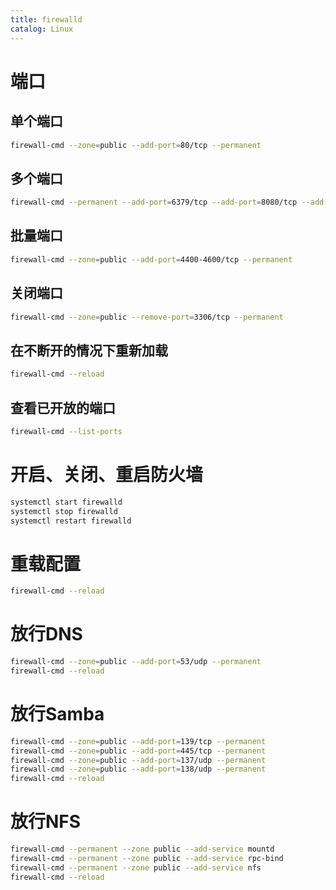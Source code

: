 ```yaml
---
title: firewalld
catalog: Linux
---
```



# 端口
## 单个端口
```bash
firewall-cmd --zone=public --add-port=80/tcp --permanent
```
## 多个端口
```bash
firewall-cmd --permanent --add-port=6379/tcp --add-port=8080/tcp --add-port=80/tcp --add-port=433/tcp
```
## 批量端口
```bash
firewall-cmd --zone=public --add-port=4400-4600/tcp --permanent
```
## 关闭端口
```bash
firewall-cmd --zone=public --remove-port=3306/tcp --permanent
```
## 在不断开的情况下重新加载
```bash
firewall-cmd --reload
```
## 查看已开放的端口
```bash
firewall-cmd --list-ports
```

# 开启、关闭、重启防火墙
```bash
systemctl start firewalld
systemctl stop firewalld
systemctl restart firewalld
```
# 重载配置
```bash
firewall-cmd --reload
```

# 放行DNS
```bash
firewall-cmd --zone=public --add-port=53/udp --permanent
firewall-cmd --reload
```

# 放行Samba
```bash
firewall-cmd --zone=public --add-port=139/tcp --permanent
firewall-cmd --zone=public --add-port=445/tcp --permanent
firewall-cmd --zone=public --add-port=137/udp --permanent
firewall-cmd --zone=public --add-port=138/udp --permanent
firewall-cmd --reload
```

# 放行NFS
```bash
firewall-cmd --permanent --zone public --add-service mountd
firewall-cmd --permanent --zone public --add-service rpc-bind
firewall-cmd --permanent --zone public --add-service nfs
firewall-cmd --reload
```